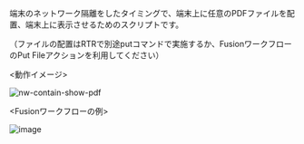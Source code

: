 端末のネットワーク隔離をしたタイミングで、端末上に任意のPDFファイルを配置、端末上に表示させるためのスクリプトです。

（ファイルの配置はRTRで別途putコマンドで実施するか、FusionワークフローのPut Fileアクションを利用してください）

<動作イメージ>

![nw-contain-show-pdf](https://github.com/user-attachments/assets/481d6609-2d68-4c8e-afc1-3628ef6b5985)



<Fusionワークフローの例>

![image](https://github.com/user-attachments/assets/600b0a14-311f-4615-82ff-bc7ef7b5f312)
